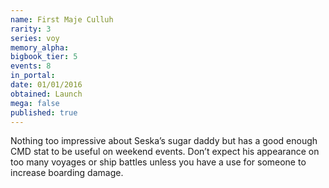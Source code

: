 ```yaml
---
name: First Maje Culluh
rarity: 3
series: voy
memory_alpha:
bigbook_tier: 5
events: 8
in_portal:
date: 01/01/2016
obtained: Launch
mega: false
published: true
---
```


Nothing too impressive about Seska’s sugar daddy but has a good enough CMD stat to be useful on weekend events. Don’t expect his appearance on too many voyages or ship battles unless you have a use for someone to increase boarding damage.
